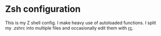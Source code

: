 # Zsh configuration

This is my Z shell config. I make heavy use of autoloaded functions.
I split my .zshrc into multiple files and occasionally edit them with [rc](functions/Userfunctions/rc).
